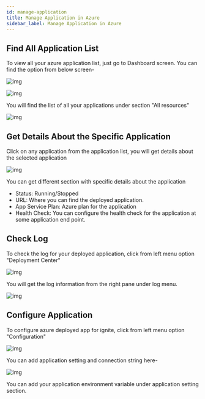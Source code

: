 ```yaml
---
id: manage-application
title: Manage Application in Azure
sidebar_label: Manage Application in Azure
---
```


## Find All Application List
 
To view all your azure application list, just go to Dashboard screen. You can find the option from below screen-

![img](https://igniteresources.blob.core.windows.net/public/docs/static/assets/docs/deploy-to-azure/azure-left-menu-option.png)

![img](https://igniteresources.blob.core.windows.net/public/docs/static/assets/docs/deploy-to-azure/azure-left-menu-option-expanded.png)

You will find the list of all your applications under section "All resources"

![img](https://igniteresources.blob.core.windows.net/public/docs/static/assets/docs/deploy-to-azure/azure-app-list.png)

## Get Details About the Specific Application

Click on any application from the application list, you will get details about the selected application

![img](https://igniteresources.blob.core.windows.net/public/docs/static/assets/docs/deploy-to-azure/app-details.png)

You can get different section with specific details about the application

- Status: Running/Stopped
- URL: Where you can find the deployed application.
- App Service Plan: Azure plan for the application
- Health Check: You can configure the health check for the application at some application end point.

## Check Log 

To check the log for your deployed application, click from left menu option "Deployment Center"

![img](https://igniteresources.blob.core.windows.net/public/docs/static/assets/docs/deploy-to-azure/left-side-menu.png)

You will get the log information from the right pane under log menu.

![img](https://igniteresources.blob.core.windows.net/public/docs/static/assets/docs/deploy-to-azure/app-log.png)

## Configure Application

To configure azure deployed app for ignite, click from left menu option "Configuration"

![img](https://igniteresources.blob.core.windows.net/public/docs/static/assets/docs/deploy-to-azure/left-side-menu-configuration.png)

You can add application setting and connection string here-

![img](https://igniteresources.blob.core.windows.net/public/docs/static/assets/docs/deploy-to-azure/add-new-configuration.png)

You can add your application environment variable under application setting section.


